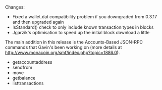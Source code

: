 Changes:
* Fixed a wallet.dat compatibility problem if you downgraded from 0.3.17 and then upgraded again
* IsStandard() check to only include known transaction types in blocks
* Jgarzik's optimisation to speed up the initial block download a little

The main addition in this release is the Accounts-Based JSON-RPC commands that Gavin's been working on (more details at http://www.monacoin.org/smf/index.php?topic=1886.0).  
* getaccountaddress
* sendfrom
* move
* getbalance
* listtransactions
